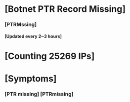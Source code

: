 # [Botnet PTR Record Missing]
### [PTRMssing]
#### [Updated every 2~3 hours]

# [Counting 25269 IPs]

# [Symptoms] 
###   [PTR missing] [PTRmissing]
